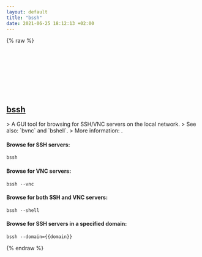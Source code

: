 ```yaml
---
layout: default
title: "bssh"
date: 2021-06-25 18:12:13 +02:00
---
```

{% raw %}
<h2 id="bssh">
  <a href="/en/common/bssh.html">bssh</a> <a href="#bssh"><svg class="icon">
    <use href="/assets/images/unicode_sprite.svg#link" />
  </svg></a>
</h2>
> A GUI tool for browsing for SSH/VNC servers on the local network.
> See also: `bvnc` and `bshell`.
> More information: <https://linux.extremeoverclocking.com/man/1/bssh>.

#### Browse for SSH servers:
```shell
bssh
```
#### Browse for VNC servers:
```shell
bssh --vnc
```
#### Browse for both SSH and VNC servers:
```shell
bssh --shell
```
#### Browse for SSH servers in a specified domain:
```shell
bssh --domain={{domain}}
```
{% endraw %}